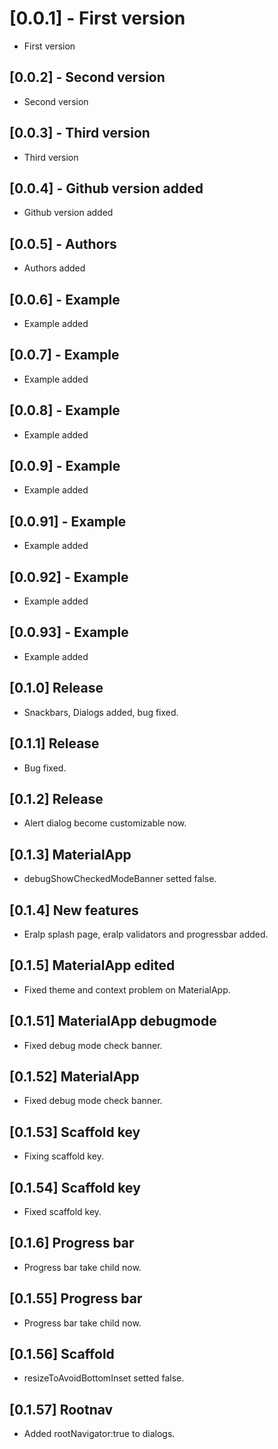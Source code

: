 # [0.0.1] - First version

* First version

## [0.0.2] - Second version

* Second version

## [0.0.3] - Third version

* Third version

## [0.0.4] - Github version added

* Github version added

## [0.0.5] - Authors

* Authors added

## [0.0.6] - Example

* Example added

## [0.0.7] - Example

* Example added

## [0.0.8] - Example

* Example added

## [0.0.9] - Example

* Example added

## [0.0.91] - Example

* Example added

## [0.0.92] - Example

* Example added

## [0.0.93] - Example

* Example added

## [0.1.0] Release

* Snackbars, Dialogs added, bug fixed.

## [0.1.1] Release

* Bug fixed.

## [0.1.2] Release

* Alert dialog become customizable now.

## [0.1.3] MaterialApp

* debugShowCheckedModeBanner setted false.

## [0.1.4] New features

* Eralp splash page, eralp validators and progressbar added.
  
## [0.1.5] MaterialApp edited

* Fixed theme and context problem on MaterialApp.
  
## [0.1.51] MaterialApp debugmode

* Fixed debug mode check banner.
  
## [0.1.52] MaterialApp

* Fixed debug mode check banner.
  
## [0.1.53] Scaffold key

* Fixing scaffold key.

## [0.1.54] Scaffold key

* Fixed scaffold key.

## [0.1.6] Progress bar

* Progress bar take child now.

## [0.1.55] Progress bar

* Progress bar take child now.
  
## [0.1.56] Scaffold

* resizeToAvoidBottomInset setted false.
  
## [0.1.57] Rootnav

* Added rootNavigator:true to dialogs.